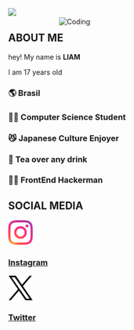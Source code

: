 <div class="banner">
  <img
    src="https://capsule-render.vercel.app/api?&text=こんにちは みんな!&type=wave&color=0:BDBED3,100:2c2e47&height=300&section=header&text=capsule%20render&fontSize=90">
</div>

<div class="intoImage">
  <img align="right"
    alt="Coding" 
    width="400" src=>
</div>



<body>
  <section id="about">
    <div class="about-container">
      <div class="display">
        <div class="title">
          <h1>
            ABOUT ME
          </h1>
        </div>
        <div class="text__container__p1">
          <p>hey! My name is <strong>LIAM</strong></p>
          <p>I am 17 years old</p>
      </div>
        <div class="text-about-me">
          <article>
           <div class="text-container">
             <h3>🌎 Brasil</h3>
             <h3>👨‍🎓 Computer Science Student</h3>
             <h3>😼 Japanese Culture Enjoyer</h3>
             <h3>🍵 Tea over any drink</h3>
             <h3>👨‍💻 FrontEnd Hackerman</h3>
           </div>
          </article>
        </div>
    </div>
  </section>
  <section id="socials">
    <div class="socials-container">
      <div class="display">
        <div class="title">
          <h1>SOCIAL MEDIA</h1>
        </div>
        <article>
          <a href="https://instagram.com">
            <img
              height="50"
              src="./assets/instagram-logo.png"
              alt="Instagram Logo"
              class="logo"
              />
            <div class="text-container">
              <h3>Instagram</h3>
            </div>
          <a/>   
        </article>
        <article>
          <a href="https://x.com/">
            <img
              height="50"
              src="./assets/X-Logo.png"
              alt="X Logo"
              class="logo"
              />
            <div class="text-container">
              <h3>Twitter</h3>
            </div>
          <a/>   
        </article>
      </div>
    </div>
  </section>
</body>
